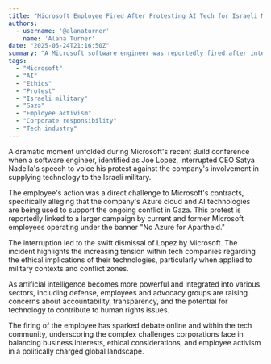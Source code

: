 ```yaml
---
title: "Microsoft Employee Fired After Protesting AI Tech for Israeli Military During CEO Speech"
authors:
  - username: '@alanaturner'
    name: 'Alana Turner'
date: "2025-05-24T21:16:50Z"
summary: "A Microsoft software engineer was reportedly fired after interrupting CEO Satya Nadella's keynote at the Microsoft Build conference to protest the company's provision of AI and cloud technology to the Israeli military."
tags:
  - "Microsoft"
  - "AI"
  - "Ethics"
  - "Protest"
  - "Israeli military"
  - "Gaza"
  - "Employee activism"
  - "Corporate responsibility"
  - "Tech industry"
---
```


A dramatic moment unfolded during Microsoft's recent Build conference when a software engineer, identified as Joe Lopez, interrupted CEO Satya Nadella's speech to voice his protest against the company's involvement in supplying technology to the Israeli military.

The employee's action was a direct challenge to Microsoft's contracts, specifically alleging that the company's Azure cloud and AI technologies are being used to support the ongoing conflict in Gaza. This protest is reportedly linked to a larger campaign by current and former Microsoft employees operating under the banner "No Azure for Apartheid."

The interruption led to the swift dismissal of Lopez by Microsoft. The incident highlights the increasing tension within tech companies regarding the ethical implications of their technologies, particularly when applied to military contexts and conflict zones.

As artificial intelligence becomes more powerful and integrated into various sectors, including defense, employees and advocacy groups are raising concerns about accountability, transparency, and the potential for technology to contribute to human rights issues.

The firing of the employee has sparked debate online and within the tech community, underscoring the complex challenges corporations face in balancing business interests, ethical considerations, and employee activism in a politically charged global landscape.
